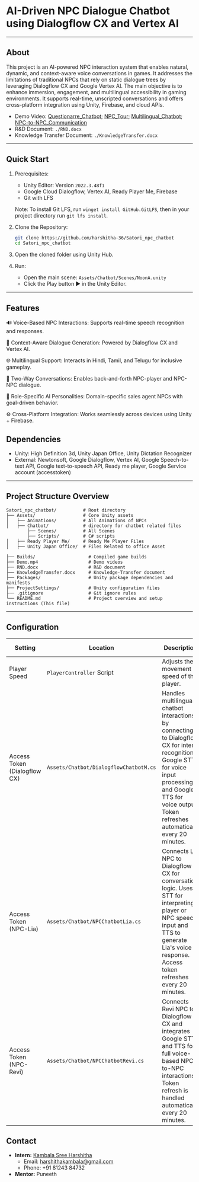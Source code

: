 # AI-Driven NPC Dialogue Chatbot using Dialogflow CX and Vertex AI


<!-- Briefly describe the project in one sentence. --> 

---

## About


This project is an AI-powered NPC interaction system that enables natural, dynamic, and context-aware voice conversations in games. It addresses the limitations of traditional NPCs that rely on static dialogue trees by leveraging Dialogflow CX and Google Vertex AI. The main objective is to enhance immersion, engagement, and multilingual accessibility in gaming environments. It supports real-time, unscripted conversations and offers cross-platform integration using Unity, Firebase, and cloud APIs.

- Demo Video: [Questionarre_Chatbot](https://youtu.be/7aSThXTeyU0);
[NPC_Tour](https://youtu.be/ObTkR59b23E);
[Multilingual_Chatbot](https://youtu.be/tsYQXvI0EHQ);
[NPC-to-NPC_Communication](https://youtu.be/3cr8nwjyxWc)
- R&D Document: `./RND.docx`
- Knowledge Transfer Document: `./KnowledgeTransfer.docx`

---

## Quick Start

1. Prerequisites:
   - Unity Editor: Version `2022.3.48f1`
   - Google Cloud Dialogflow, Vertex AI, Ready Player Me, Firebase
   - Git with LFS

   Note: To install Git LFS, run `winget install GitHub.GitLFS`, then in your project directory run `git lfs install`. <!-- Git lfs is important to sync large files with git -->

2. Clone the Repository:

   ```bash
   git clone https://github.com/harshitha-36/Satori_npc_chatbot
   cd Satori_npc_chatbot
   ```

3. Open the cloned folder using Unity Hub.

4. Run:
   - Open the main scene: `Assets/Chatbot/Scenes/NoonA.unity`
   - Click the Play button ▶️ in the Unity Editor.

---

## Features

🔊 Voice-Based NPC Interactions: Supports real-time speech recognition and responses.

🧠 Context-Aware Dialogue Generation: Powered by Dialogflow CX and Vertex AI.

🌐 Multilingual Support: Interacts in Hindi, Tamil, and Telugu for inclusive gameplay.

🔁 Two-Way Conversations: Enables back-and-forth NPC-player and NPC-NPC dialogue.

🧩 Role-Specific AI Personalities: Domain-specific sales agent NPCs with goal-driven behavior.

⚙️ Cross-Platform Integration: Works seamlessly across devices using Unity + Firebase.

## Dependencies <!-- (Extra Tools/Frameworks/Packages) -->

- Unity: High Definition 3d, Unity Japan Office, Unity Dictation Recognizer
- External: Newtonsoft, Google Dialogflow, Vertex AI, Google Speech-to-text API, Google text-to-speech API, Ready me player, Google Service account (accesstoken)


---

## Project Structure Overview

```
Satori_npc_chatbot/          # Root directory
├── Assets/                  # Core Unity assets
│   ├── Animations/          # All Animations of NPCs
│   ├── Chatbot/             # directory for chatbot related files
        ├── Scenes/          # All Scenes
        ├── Scripts/         # C# scripts
│   ├── Ready Player Me/     # Ready Me Player Files
│   ├── Unity Japan Office/  # Files Related to office Asset

├── Builds/                    # Compiled game builds
├── Demo.mp4                   # Demo videos
├── RND.docx                   # R&D document
├── KnowledgeTransfer.docx     # Knowledge-Transfer document
├── Packages/                  # Unity package dependencies and manifests
├── ProjectSettings/           # Unity configuration files
├── .gitignore                 # Git ignore rules
└── README.md                  # Project overview and setup instructions (This file)
```

---

## Configuration

<!-- List any important settings that can be adjusted or need to be modified. -->

| Setting                      | Location                               | Description                                                                                                                 | Default Value |
|-----------------------------|----------------------------------------|-----------------------------------------------------------------------------------------------------------------------------|----------------|
| Player Speed                | `PlayerController` Script              | Adjusts the movement speed of the player.                                                                                   | `5.0`          |
| Access Token (Dialogflow CX) | `Assets/Chatbot/DialogflowChatbotM.cs` | Handles multilingual chatbot interactions by connecting to Dialogflow CX for intent recognition, Google STT for voice input processing, and Google TTS for voice output. Token refreshes automatically every 20 minutes. |                |
| Access Token (NPC-Lia)      | `Assets/Chatbot/NPCChatbotLia.cs`      | Connects Lia NPC to Dialogflow CX for conversation logic. Uses STT for interpreting player or NPC speech input and TTS to generate Lia's voice response. Access token refreshes every 20 minutes.                    |                |
| Access Token (NPC-Revi)     | `Assets/Chatbot/NPCChatbotRevi.cs`     | Connects Revi NPC to Dialogflow CX and integrates Google STT and TTS for full voice-based NPC-to-NPC interactions. Token refresh is handled automatically every 20 minutes.                                         |                |


## Contact

- **Intern:** [Kambala Sree Harshitha](hhttps://www.linkedin.com/in/sreeharshitha/)
  - Email: [harshithakambala@gmail.com](mailto:harshithakambala@gmail.com)
  - Phone: +91 81243 84732    <!-- Phone is optional -->
- **Mentor:** Puneeth

